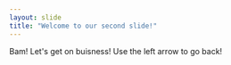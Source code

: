 ```yaml
---
layout: slide
title: "Welcome to our second slide!"
---
```

Bam! Let's get on buisness!
Use the left arrow to go back!
